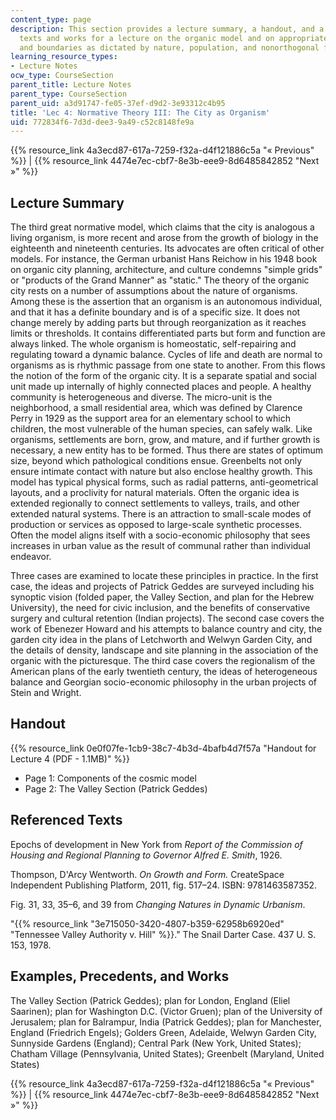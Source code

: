 ```yaml
---
content_type: page
description: This section provides a lecture summary, a handout, and a list of referenced
  texts and works for a lecture on the organic model and on appropriateness of size
  and boundaries as dictated by nature, population, and nonorthogonal forms.
learning_resource_types:
- Lecture Notes
ocw_type: CourseSection
parent_title: Lecture Notes
parent_type: CourseSection
parent_uid: a3d91747-fe05-37ef-d9d2-3e93312c4b95
title: 'Lec 4: Normative Theory III: The City as Organism'
uid: 772834f6-7d3d-dee3-9a49-c52c8148fe9a
---
```


{{% resource_link 4a3ecd87-617a-7259-f32a-d4f121886c5a "« Previous" %}} | {{% resource_link 4474e7ec-cbf7-8e3b-eee9-8d6485842852 "Next »" %}}

Lecture Summary
---------------

The third great normative model, which claims that the city is analogous a living organism, is more recent and arose from the growth of biology in the eighteenth and nineteenth centuries. Its advocates are often critical of other models. For instance, the German urbanist Hans Reichow in his 1948 book on organic city planning, architecture, and culture condemns "simple grids" or "products of the Grand Manner" as "static." The theory of the organic city rests on a number of assumptions about the nature of organisms. Among these is the assertion that an organism is an autonomous individual, and that it has a definite boundary and is of a specific size. It does not change merely by adding parts but through reorganization as it reaches limits or thresholds. It contains differentiated parts but form and function are always linked. The whole organism is homeostatic, self-repairing and regulating toward a dynamic balance. Cycles of life and death are normal to organisms as is rhythmic passage from one state to another. From this flows the notion of the form of the organic city. It is a separate spatial and social unit made up internally of highly connected places and people. A healthy community is heterogeneous and diverse. The micro-unit is the neighborhood, a small residential area, which was defined by Clarence Perry in 1929 as the support area for an elementary school to which children, the most vulnerable of the human species, can safely walk. Like organisms, settlements are born, grow, and mature, and if further growth is necessary, a new entity has to be formed. Thus there are states of optimum size, beyond which pathological conditions ensue. Greenbelts not only ensure intimate contact with nature but also enclose healthy growth. This model has typical physical forms, such as radial patterns, anti-geometrical layouts, and a proclivity for natural materials. Often the organic idea is extended regionally to connect settlements to valleys, trails, and other extended natural systems. There is an attraction to small-scale modes of production or services as opposed to large-scale synthetic processes. Often the model aligns itself with a socio-economic philosophy that sees increases in urban value as the result of communal rather than individual endeavor.

Three cases are examined to locate these principles in practice. In the first case, the ideas and projects of Patrick Geddes are surveyed including his synoptic vision (folded paper, the Valley Section, and plan for the Hebrew University), the need for civic inclusion, and the benefits of conservative surgery and cultural retention (Indian projects). The second case covers the work of Ebenezer Howard and his attempts to balance country and city, the garden city idea in the plans of Letchworth and Welwyn Garden City, and the details of density, landscape and site planning in the association of the organic with the picturesque. The third case covers the regionalism of the American plans of the early twentieth century, the ideas of heterogeneous balance and Georgian socio-economic philosophy in the urban projects of Stein and Wright.

Handout
-------

{{% resource_link 0e0f07fe-1cb9-38c7-4b3d-4bafb4d7f57a "Handout for Lecture 4 (PDF - 1.1MB)" %}}

*   Page 1: Components of the cosmic model
*   Page 2: The Valley Section (Patrick Geddes)

Referenced Texts
----------------

Epochs of development in New York from _Report of the Commission of Housing and Regional Planning to Governor Alfred E. Smith_, 1926.

Thompson, D'Arcy Wentworth. _On Growth and Form._ CreateSpace Independent Publishing Platform, 2011, fig. 517–24. ISBN: 9781463587352.

Fig. 31, 33, 35–6, and 39 from _Changing Natures in Dynamic Urbanism_.

"{{% resource_link "3e715050-3420-4807-b359-62958b6920ed" "Tennessee Valley Authority v. Hill" %}}." The Snail Darter Case. 437 U. S. 153, 1978.

Examples, Precedents, and Works
-------------------------------

The Valley Section (Patrick Geddes); plan for London, England (Eliel Saarinen); plan for Washington D.C. (Victor Gruen); plan of the University of Jerusalem; plan for Balrampur, India (Patrick Geddes); plan for Manchester, England (Friedrich Engels); Golders Green, Adelaide, Welwyn Garden City, Sunnyside Gardens (England); Central Park (New York, United States); Chatham Village (Pennsylvania, United States); Greenbelt (Maryland, United States)

{{% resource_link 4a3ecd87-617a-7259-f32a-d4f121886c5a "« Previous" %}} | {{% resource_link 4474e7ec-cbf7-8e3b-eee9-8d6485842852 "Next »" %}}